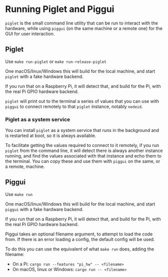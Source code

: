# Running Piglet and Piggui

`piglet` is the small command line utility that can be run to interact with the hardware, while using `piggui` (on the
same machine or a remote one) for the GUI for user interaction.

## Piglet

Use `make run-piglet` or `make run-release-piglet`

One macOS/linux/Windows this will build for the local machine, and start `piglet` with a fake hardware backend.

If you run that on a Raspberry Pi, it will detect that, and build for the Pi, with the real Pi GPIO hardware backend.

`piglet` will print out to the terminal a series of values that you can use with `piggui` to connect remotely to that
`piglet` instance, notably `nodeid`.

### Piglet as a system service

You can install `piglet` as a system service that runs in the background and is restarted at boot, so it is always
available.

To facilitate getting the values required to connect to it remotely, if you run `piglet` from the command line, it will
detect there is always another instance running, and find the values associated with that instance and echo them to
the terminal. You can copy these and use them with `piggui` on the same, or a remote, machine.

## Piggui

Use `make run`

One macOS/linux/Windows this will build for the local machine, and start `piggui` with a fake hardware backend.

If you run that on a Raspberry Pi, it will detect that, and build for the Pi, with the real Pi GPIO hardware backend.

Piggui takes an optional filename argument, to attempt to load the code from. If there is an error
loading a config, the default config will be used.

To do this you can use the equivalent of what `make run` does, adding the filename:

- On a Pi: `cargo run --features "pi_hw" -- <filename>`
- On macOS, linux or Windows: `cargo run -- <filename>`
